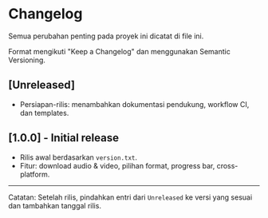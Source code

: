 # Changelog

Semua perubahan penting pada proyek ini dicatat di file ini.

Format mengikuti "Keep a Changelog" dan menggunakan Semantic Versioning.

## [Unreleased]
- Persiapan-rilis: menambahkan dokumentasi pendukung, workflow CI, dan templates.

## [1.0.0] - Initial release
- Rilis awal berdasarkan `version.txt`.
- Fitur: download audio & video, pilihan format, progress bar, cross-platform.

---

Catatan: Setelah rilis, pindahkan entri dari `Unreleased` ke versi yang sesuai dan tambahkan tanggal rilis.